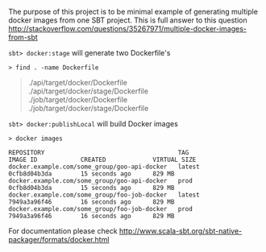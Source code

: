 The purpose of this project is to be minimal example of generating multiple docker images from one SBT project.
This is full answer to this question http://stackoverflow.com/questions/35267971/multiple-docker-images-from-sbt

`sbt> docker:stage` will generate two Dockerfile's 

`> find . -name Dockerfile`  
>./api/target/docker/Dockerfile  
>./api/target/docker/stage/Dockerfile  
>./job/target/docker/Dockerfile  
>./job/target/docker/stage/Dockerfile  

`sbt> docker:publishLocal` will build Docker images

`> docker images`
```
REPOSITORY                                     TAG                 IMAGE ID            CREATED             VIRTUAL SIZE  
docker.example.com/some_group/goo-api-docker   latest              0cfb8d04b3da        15 seconds ago      829 MB  
docker.example.com/some_group/goo-api-docker   prod                0cfb8d04b3da        15 seconds ago      829 MB  
docker.example.com/some_group/foo-job-docker   latest              7949a3a96f46        16 seconds ago      829 MB  
docker.example.com/some_group/foo-job-docker   prod                7949a3a96f46        16 seconds ago      829 MB  
```
For documentation please check
http://www.scala-sbt.org/sbt-native-packager/formats/docker.html
